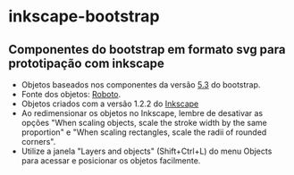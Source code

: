 # inkscape-bootstrap
## Componentes do bootstrap em formato svg para prototipação com inkscape

- Objetos  baseados nos componentes da versão [5.3](https://getbootstrap.com/docs/5.3/getting-started/introduction/) do bootstrap.
- Fonte dos objetos: [Roboto](https://fonts.google.com/specimen/Roboto?query=robo).
- Objetos criados com a versão 1.2.2 do [Inkscape](https://inkscape.org/)
- Ao redimensionar os objetos no Inkscape, lembre de desativar as opções "When scaling objects, scale the stroke width by the same proportion" e "When scaling rectangles, scale the radii of rounded corners".
- Utilize a janela "Layers and objects" (Shift+Ctrl+L) do menu Objects para acessar e posicionar os objetos facilmente.
